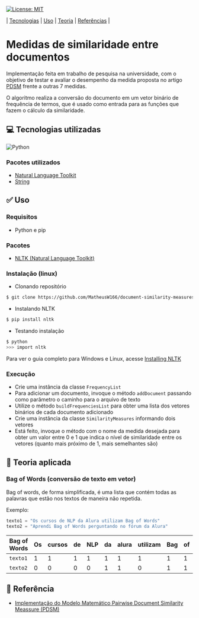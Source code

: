 [![License: MIT](https://img.shields.io/badge/License-MIT-yellow.svg)](https://github.com/MatheusW166/document-similarity-measures/blob/main/LICENCE)

| [Tecnologias](#tech) | [Uso](#use) | [Teoria](#teoria) | [Referências](#refs) |

# Medidas de similaridade entre documentos

Implementação feita em trabalho de pesquisa na universidade, com o objetivo de testar e avaliar o desempenho da medida proposta no artigo [PDSM](https://journalofbigdata.springeropen.com/counter/pdf/10.1186/s40537-018-0163-2.pdf) frente a outras 7 medidas.

O algoritmo realiza a conversão do documento em um vetor binário de frequência de termos, que é usado como entrada para as funções que fazem o cálculo da similaridade.

## <span id="tech">💻 Tecnologias utilizadas</span>

![Python](https://img.shields.io/badge/Python-3776AB?style=for-the-badge&logo=python&logoColor=white) 

### Pacotes utilizados

 - [Natural Language Toolkit](https://www.nltk.org/)
 - [String](https://www.digitalocean.com/community/tutorials/python-string-module)

## <span id="use">✅ Uso</span>
### Requisitos
- Python e pip
### Pacotes
- [NLTK (Natural Language Toolkit)](https://www.nltk.org/)
### Instalação (linux)
- Clonando repositório
```bash
$ git clone https://github.com/MatheusW166/document-similarity-measures.git
```
- Instalando NLTK
```bash
$ pip install nltk
```
- Testando instalação
```bash
$ python
>>> import nltk
```

Para ver o guia completo para Windows e Linux, acesse [Installing NLTK](https://www.nltk.org/install.html)

### Execução
- Crie uma instância da classe `FrequencyList`
- Para adicionar um documento, invoque o método `addDocument` passando como parâmetro o caminho para o arquivo de texto
- Utilize o método `buildFrequenciesList` para obter uma lista dos vetores binários de cada documento adicionado
- Crie uma instância da classe `SimilarityMeasures` informando dois vetores
- Está feito, invoque o método com o nome da medida desejada para obter um valor entre 0 e 1 que indica o nível de similaridade entre os vetores (quanto mais próximo de 1, mais semelhantes são)

## <span id="teoria">📝 Teoria aplicada</span>
### Bag of Words (conversão de texto em vetor)
Bag of words, de forma simplificada, é uma lista que contém todas as palavras que estão nos textos de maneira não repetida.

Exemplo:
```python
texto1 = "Os cursos de NLP da Alura utilizam Bag of Words"
texto2 = "Aprendi Bag of Words perguntando no fórum da Alura"
```
| Bag of Words | Os | cursos | de | NLP | da | alura | utilizam | Bag | of | Words | Aprendi | perguntando | no | fórum |
|--------------|----|--------|----|-----|----|-------|----------|-----|----|-------|---------|-------------|----|-------|
| `texto1`       | 1  | 1      | 1  | 1   | 1  | 1     | 1        | 1   | 1  | 1     | 0       | 0           | 0  | 0     |
| `texto2`       | 0  | 0      | 0  | 0   | 1  | 1     | 0        | 1   | 1  | 1     | 1       | 1           | 1  | 1     |

## <span id="refs">📖 Referência</span>

 - [Implementação do Modelo Matemático Pairwise Document Similarity Meassure (PDSM)](https://pt.overleaf.com/read/txfdmrjbcnqx)
